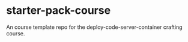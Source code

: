 # starter-pack-course
An course template repo for the deploy-code-server-container crafting course.
